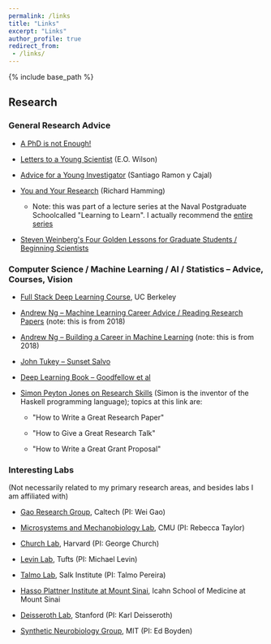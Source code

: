 ```yaml
---                                                                         
permalink: /links 
title: "Links"
excerpt: "Links"
author_profile: true
redirect_from:
 - /links/
---
```

{% include base_path %}

## Research

### General Research Advice

* [A PhD is not Enough!](http://hep.tsinghua.edu.cn/training/courses/gauge.html/advise/A%20PhD%20is%20not%20enough.pdf)

* [Letters to a Young Scientist](https://www.amazon.com/Letters-Young-Scientist-Edward-Wilson/dp/0871403773) (E.O. Wilson)

* [Advice for a Young Investigator](https://direct.mit.edu/books/book/3962/Advice-for-a-Young-Investigator) (Santiago Ramon y Cajal)

* [You and Your Research](https://www.cs.virginia.edu/~robins/YouAndYourResearch.html) (Richard Hamming)

  * Note: this was part of a lecture series at the Naval Postgraduate Schoolcalled "Learning to Learn". I actually recommend the [entire series](https://youtube.com/playlist?list=PL2FF649D0C4407B30)

* [Steven Weinberg's Four Golden Lessons for Graduate Students / Beginning Scientists](https://www.nature.com/articles/426389a)

### Computer Science / Machine Learning / AI / Statistics – Advice, Courses, Vision

* [Full Stack Deep Learning Course](https://fullstackdeeplearning.com), UC Berkeley

* [Andrew Ng – Machine Learning Career Advice / Reading Research Papers](https://www.youtube.com/watch?v=733m6qBH-jI) (note: this is from 2018)

* [Andrew Ng – Building a Career in Machine Learning](https://www.youtube.com/watch?v=4kiHsIaK9_w) (note: this is from 2018)

* [John Tukey – Sunset Salvo](http://www-stat.wharton.upenn.edu/~steele/HoldingPen/SunsetSalvo.pdf)

* [Deep Learning Book – Goodfellow et al](https://www.deeplearningbook.org)

* [Simon Peyton Jones on Research Skills](https://simon.peytonjones.org/great-research-paper/) (Simon is the inventor of the Haskell programming language); topics at this link are:

  * "How to Write a Great Research Paper"

  * "How to Give a Great Research Talk"

  * "How to Write a Great Grant Proposal"

### Interesting Labs

(Not necessarily related to my primary research areas, and besides labs I am affiliated with)

* [Gao Research Group](http://www.gao.caltech.edu), Caltech (PI: Wei Gao)

* [Microsystems and Mechanobiology Lab](https://www.andrew.cmu.edu/user/bex/), CMU (PI: Rebecca Taylor)

* [Church Lab](https://arep.med.harvard.edu), Harvard (PI: George Church)

* [Levin Lab](https://ase.tufts.edu/biology/labs/levin/), Tufts (PI: Michael Levin)

* [Talmo Lab](https://talmolab.org), Salk Institute (PI: Talmo Pereira)

* [Hasso Plattner Institute at Mount Sinai](https://www.hpims.org), Icahn School of Medicine at Mount Sinai

* [Deisseroth Lab](https://web.stanford.edu/group/dlab/), Stanford (PI: Karl Deisseroth)

* [Synthetic Neurobiology Group](http://syntheticneurobiology.org), MIT (PI: Ed Boyden)

